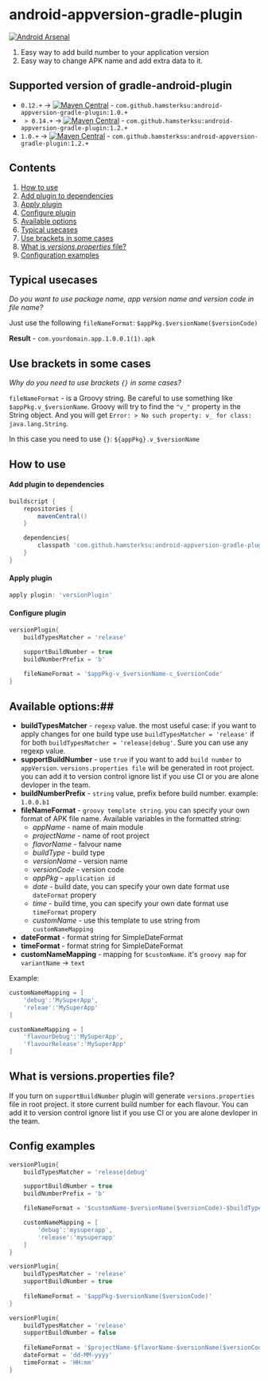 android-appversion-gradle-plugin
================================
[![Android Arsenal](http://img.shields.io/badge/Android%20Arsenal-appversion--plugin-brightgreen.svg)](https://android-arsenal.com/details/1/1129)

1. Easy way to add build number to your application version
2. Easy way to change APK name and add extra data to it.

## Supported version of gradle-android-plugin
- `0.12.+` -> [![Maven Central](http://img.shields.io/badge/maven-v.1.0.2-blue.svg)](http://search.maven.org/#artifactdetails%7Ccom.github.hamsterksu%7Candroid-appversion-gradle-plugin%7C1.0.2%7Cjar) - `com.github.hamsterksu:android-appversion-gradle-plugin:1.0.+`
- ` > 0.14.+` -> [![Maven Central](http://img.shields.io/badge/maven-v.1.2.0-blue.svg)](http://search.maven.org/#artifactdetails%7Ccom.github.hamsterksu%7Candroid-appversion-gradle-plugin%7C1.2.0%7Cjar) - `com.github.hamsterksu:android-appversion-gradle-plugin:1.2.+`
- `1.0.+` -> [![Maven Central](http://img.shields.io/badge/maven-v.1.2.0-blue.svg)](http://search.maven.org/#artifactdetails%7Ccom.github.hamsterksu%7Candroid-appversion-gradle-plugin%7C1.2.0%7Cjar) - `com.github.hamsterksu:android-appversion-gradle-plugin:1.2.+`
 
## Сontents
1. [How to use](#how-to-use)
  1. [Add plugin to dependencies](#add-plugin-to-dependencies)
  2. [Apply plugin](#apply-plugin)
  3. [Configure plugin](#configure-plugin)
  4. [Available options](#available-options)
2. [Typical usecases](#typical-usecases)
3. [Use brackets in some cases](#use-brackets-in-some-cases)
4. [What is *versions.properties* file?](#what-is-versionsproperties-file?)
5. [Configuration examples](#config-examples)

## Typical usecases

*Do you want to use package name, app version name and version code in file name?*

Just use the following `fileNameFormat`: `$appPkg.$versionName($versionCode)`

**Result** - `com.yourdomain.app.1.0.0.1(1).apk`

## Use brackets in some cases

*Why do you need to use brackets `{}` in some cases?*

`fileNameFormat` - is a Groovy string. Be careful to use something like `$appPkg.v_$versionName`. Groovy will try to find the `"v_"` property in the String object. And you will get `Error: > No such property: v_ for class: java.lang.String`.

In this case you need to use `{}`: `${appPkg}.v_$versionName`

## How to use

#### Add plugin to dependencies

```groovy
buildscript {
    repositories {
		mavenCentral()
	}

	dependencies{
		classpath 'com.github.hamsterksu:android-appversion-gradle-plugin:1.+'
	}
}
```

#### Apply plugin

```groovy
apply plugin: 'versionPlugin'
```
	
#### Configure plugin

```groovy
versionPlugin{
	buildTypesMatcher = 'release'

	supportBuildNumber = true
	buildNumberPrefix = 'b'
	
	fileNameFormat = '$appPkg-v_$versionName-c_$versionCode'
}
```
	
## Available options:##

* **buildTypesMatcher** - `regexp` value. the most useful case: if you want to apply changes for one build type use `buildTypesMatcher = 'release'` if for both `buildTypesMatcher = 'release|debug'`. Sure you can use any regexp value.
* **supportBuildNumber** - use `true` if you want to add `build number` to `appVersion`. `versions.properties file` will be generated in root project. you can add it to version control ignore list if you use CI or you are alone devloper in the team.
* **buildNumberPrefix** - `string` value, prefix before build number. example: `1.0.0.b1`
* **fileNameFormat** - `groovy template string`. you can specify your own format of APK file name. Available variables in the formatted string:
  * *appName* - name of main module
  * *projectName* - name of root project
  * *flavorName* - falvour name
  * *buildType* - build type
  * *versionName* - version name
  * *versionCode* - version code
  * *appPkg* - `application id`
  * *date* - build date, you can specify your own date format use `dateFormat` propery 
  * *time* - build time, you can specify your own date format use `timeFormat` propery 
  * *customName* - use this template to use string from `customNameMapping`
* **dateFormat** - format string for SimpleDateFormat
* **timeFormat** - format string for SimpleDateFormat
* **customNameMapping** - mapping for `$customName`. it's `groovy map` for `variantName` -> `text`

Example:
```groovy 
customNameMapping = [
    'debug':'MySuperApp',
    'releae':'MySuperApp'
]
```
```groovy 
customNameMapping = [
    'flavourDebug':'MySuperApp',
    'flavourRelease':'MySuperApp'
]
```
## What is versions.properties file?
If you turn on `supportBuildNumber` plugin will generate `versions.properties` file in root project. it store current build number for each flavour. You can add it to version control ignore list if you use CI or you are alone devloper in the team.
 
## Config examples
```groovy 
versionPlugin{
    buildTypesMatcher = 'release|debug'

    supportBuildNumber = true
    buildNumberPrefix = 'b'

    fileNameFormat = '$customName-$versionName($versionCode)-$buildType'

    customNameMapping = [
    	'debug':'mysuperapp',
        'release':'mysuperapp'
    ]
}
```
```groovy 
versionPlugin{
    buildTypesMatcher = 'release'
    supportBuildNumber = true
    
    fileNameFormat = '$appPkg-$versionName($versionCode)'
}
```
```groovy 
versionPlugin{
    buildTypesMatcher = 'release'
    supportBuildNumber = false
    
    fileNameFormat = '$projectName-$flavorName-$versionName($versionCode)-$date-$time'
    dateFormat = 'dd-MM-yyyy'
    timeFormat = 'HH:mm'
}
```
